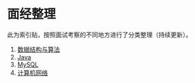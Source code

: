 # 面经整理
此为索引贴，按照面试考察的不同地方进行了分类整理（持续更新）。

1. [数据结构与算法](../README.md)
2. [Java](./Java.md)
3. [MySQL](./MySQL.md)
4. [计算机网络](./Network.md)
